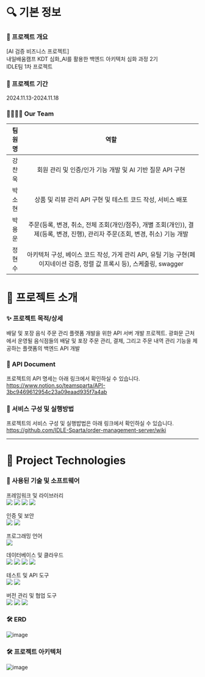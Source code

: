 # 🔍 기본 정보
### 🚀 프로젝트 개요
[AI 검증 비즈니스 프로젝트]<br>내일배움캠프 KDT 심화_AI를 활용한 백엔드 아키텍처 심화 과정 2기<br> IDLE팀 1차 프로젝트

### 📅 프로젝트 기간 
2024.11.13-2024.11.18

### 👨‍👩‍👧‍👦 Our Team 
|팀원명|역할|
|:---:|:---:|
|강찬욱|회원 관리 및 인증/인가 기능 개발 및 AI 기반 질문 API 구현 |
|박소현|상품 및 리뷰 관리 API 구현 및 테스트 코드 작성, 서비스 배포|
|박용운|주문(등록, 변경, 취소, 전체 조회(개인/점주), 개별 조회(개인)), 결제(등록, 변경, 진행), 관리자 주문(조회, 변경, 취소) 기능 개발 |
|정현수|아키텍처 구성, 베이스 코드 작성, 가게 관리 API, 유틸 기능 구현(페이지네이션 검증, 정렬 값 프록시 등), 스케줄링, swagger|

# 📖 프로젝트 소개

### ✨ 프로젝트 목적/상세
배달 및 포장 음식 주문 관리 플랫폼 개발을 위한 API 서버 개발 프로젝트.
광화문 근처에서 운영될 음식점들의 배달 및 포장 주문 관리, 결제, 그리고 주문 내역 관리 기능을 제공하는 플랫폼의 백엔드 API 개발

### 📂 API Document
프로젝트의 API 명세는 아래 링크에서 확인하실 수 있습니다. <br>
https://www.notion.so/teamsparta/API-3bc9469612954c23a09eaad935f7a4ab

### 📄 서비스 구성 및 실행방법
프로젝트의 서비스 구성 및 실행밥법은 아래 링크에서 확인하실 수 있습니다. <br>
https://github.com/IDLE-Sparta/order-management-server/wiki

---

# 📖 Project Technologies
### 📝 사용된 기술 및 소프트웨어

프레임워크 및 라이브러리<br>
<img src="https://img.shields.io/badge/Spring-6DB33F?style=flat-square&logo=spring&logoColor=white"/> <img src="https://img.shields.io/badge/SpringBoot-6DB33F?style=flat-square&logo=springboot&logoColor=white"/> <img src="https://img.shields.io/badge/JPA-6DB33F?style=flat-square&logo=hibernate&logoColor=white"/> <img src="https://img.shields.io/badge/SpringDataJPA-6DB33F?style=flat-square&logo=spring&logoColor=white"/>

인증 및 보안<br>
<img src="https://img.shields.io/badge/JSONWebToken-000000?style=flat-square&logo=JsonWebToken&logoColor=white"/> <img src="https://img.shields.io/badge/SpringSecurity-6DB33F?style=flat-square&logo=SpringSecurity&logoColor=white"/>

프로그래밍 언어<br>
<img src="https://img.shields.io/badge/java-FF81F9?style=flat-square"/>

데이터베이스 및 클라우드<br>
<img src="https://img.shields.io/badge/PostgreSQL-4479A1?style=flat-square&logo=PostgreSQL&logoColor=white"/>  <img src="https://img.shields.io/badge/pgAdmin-527FFF?style=flat-square&logo=pgAdmin&logoColor=white"/> <img src="https://img.shields.io/badge/AmazonEC2-FF9900?style=flat-square&logo=AmazonEC2&logoColor=white"/> <img src="https://img.shields.io/badge/Ubuntu-E95420?style=flat-square&logo=Ubuntu&logoColor=white"/>

테스트 및 API 도구<br>
<img src="https://img.shields.io/badge/Postman-FF6C37?style=flat-square&logo=Postman&logoColor=white"/>
<img src="https://img.shields.io/badge/Swagger-6DB33F?style=flat-square&logo=Swagger&logoColor=white"/>

버전 관리 및 협업 도구<br>
<img src="https://img.shields.io/badge/git-F05032?style=flat-square&logo=git&logoColor=white"/> <img src="https://img.shields.io/badge/github-181717?style=flat-square&logo=github&logoColor=white"/> <img src="https://img.shields.io/badge/Notion-000000?style=flat-square&logo=Notion&logoColor=white"/>

### 🛠 ERD
![image](https://github.com/user-attachments/assets/991ea981-7a82-4507-9150-d9205e518054)

### 🛠 프로젝트 아키텍처
![image](https://github.com/user-attachments/assets/f1536167-e562-4899-9858-6dd5b39319f1)
